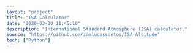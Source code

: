 ```yaml
---
layout: "project"
title: "ISA Calculator"
date: "2020-03-30 11:45:10"
description: "International Standard Atmosphere (ISA) calculator."
source: "https://github.com/iamlucassantos/ISA-Altitude"
tech: ["Python"]
---
```



